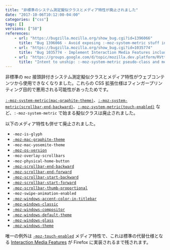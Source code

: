 ```yaml
---
title: "非標準のシステム測定擬似クラスとメディア特性が廃止されました"
date: "2017-10-06T10:12:00-04:00"
categories: ["css"]
tags: []
versions: ["58"]
references:
    - url: "https://bugzilla.mozilla.org/show_bug.cgi?id=1396066"
      title: "Bug 1396066 - Avoid exposing :-moz-system-metric stuff in content pages."
    - url: "https://bugzilla.mozilla.org/show_bug.cgi?id=1035774"
      title: "Bug 1035774 - Implement Interaction Media Features including pointer:coarse that replaces non-standard -moz-touch-enabled"
    - url: "https://groups.google.com/d/topic/mozilla.dev.platform/RVttfrQkXLU/discussion"
      title: "Intent to unship: :-moz-system-metric pseudo-class and media queries in content pages."
---
```

非標準の `moz` 接頭辞付きシステム測定擬似クラスとメディア特性がウェブコンテンツから使用できなくなりました。これらの CSS 拡張仕様はフィンガープリンティング目的で悪用される可能性があったためです。

[`:-moz-system-metric(mac-graphite-theme)`](https://developer.mozilla.org/ja/docs/Web/CSS/:-moz-system-metric(mac-graphite-theme))、[`:-moz-system-metric(scrollbar-end-backward)`](https://developer.mozilla.org/ja/docs/Web/CSS/:-moz-system-metric(scrollbar-end-backward))、[`:-moz-system-metric(touch-enabled)`](https://developer.mozilla.org/ja/docs/Web/CSS/:-moz-system-metric(touch-enabled)) など、`:-moz-system-metric` で始まる擬似クラスは廃止されました。

以下のメディア特性も併せて廃止されました。

* `-moz-is-glyph`
* [`-moz-mac-graphite-theme`](https://developer.mozilla.org/ja/docs/Web/CSS/@media/-moz-mac-graphite-theme)
* `-moz-mac-yosemite-theme`
* [`-moz-os-version`](https://developer.mozilla.org/ja/docs/Web/CSS/@media/-moz-os-version)
* `-moz-overlay-scrollbars`
* `-moz-physical-home-button`
* [`-moz-scrollbar-end-backward`](https://developer.mozilla.org/ja/docs/Web/CSS/@media/-moz-scrollbar-end-backward)
* [`-moz-scrollbar-end-forward`](https://developer.mozilla.org/ja/docs/Web/CSS/@media/-moz-scrollbar-end-forward)
* [`-moz-scrollbar-start-backward`](https://developer.mozilla.org/ja/docs/Web/CSS/@media/-moz-scrollbar-start-backward)
* [`-moz-scrollbar-start-forward`](https://developer.mozilla.org/ja/docs/Web/CSS/@media/-moz-scrollbar-start-forward)
* [`-moz-scrollbar-thumb-proportional`](https://developer.mozilla.org/ja/docs/Web/CSS/@media/-moz-scrollbar-thumb-proportional)
* `-moz-swipe-animation-enabled`
* [`-moz-windows-accent-color-in-titlebar`](https://developer.mozilla.org/ja/docs/Web/CSS/@media/-moz-windows-accent-color-in-titlebar)
* [`-moz-windows-classic`](https://developer.mozilla.org/ja/docs/Web/CSS/@media/-moz-windows-classic)
* [`-moz-windows-compositor`](https://developer.mozilla.org/ja/docs/Web/CSS/@media/-moz-windows-compositor)
* [`-moz-windows-default-theme`](https://developer.mozilla.org/ja/docs/Web/CSS/@media/-moz-windows-default-theme)
* [`-moz-windows-glass`](https://developer.mozilla.org/ja/docs/Web/CSS/@media/-moz-windows-glass)
* [`-moz-windows-theme`](https://developer.mozilla.org/ja/docs/Web/CSS/@media/-moz-windows-theme)

唯一の例外は [`-moz-touch-enabled`](https://developer.mozilla.org/ja/docs/Web/CSS/@media/-moz-touch-enabled) メディア特性で、これは標準の代替仕様となる [Interaction Media Features](https://drafts.csswg.org/mediaqueries-4/#mf-interaction) が Firefox に実装されるまで残されます。
